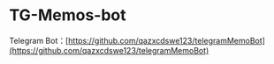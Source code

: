 # TG-Memos-bot

Telegram Bot：[https://github.com/qazxcdswe123/telegramMemoBot](https://github.com/qazxcdswe123/telegramMemoBot)
